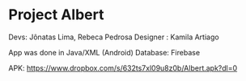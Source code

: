 # Project Albert

Devs: Jônatas Lima, Rebeca Pedrosa
Designer : Kamila Artiago

App was done in Java/XML (Android)
Database: Firebase

APK: https://www.dropbox.com/s/632ts7xl09u8z0b/Albert.apk?dl=0
